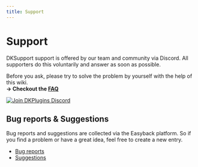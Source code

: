 ```yaml
---
title: Support
---
```


# Support

DKSupport support is offered by our team and community via Discord. All supporters do this voluntarily and answer as soon as possible.

Before you ask, please try to solve the problem by yourself with the help of this wiki.
<br/> **-> Checkout the [FAQ](frequently-asked-questions.md)**

[![Join DKPlugins Discord](https://discordapp.com/api/guilds/513441444959223809/embed.png?style=banner2)](https://discord.gg/ZR7HtTw)

## Bug reports & Suggestions

Bug reports and suggestions are collected via the Easyback platform. So if you find a problem or have a great idea, feel free to create a new entry.

* [Bug reports](https://pretronic.easyback.io/projects/dksupport/boards/bugreports)
* [Suggestions](https://pretronic.easyback.io/projects/dksupport/boards/suggestions)
